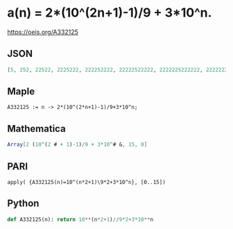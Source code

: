 # a\(n\) \= 2\*\(10^\(2n\+1\)\-1\)/9 \+ 3\*10^n\.
https://oeis.org/A332125
## JSON
```JSON
[5, 252, 22522, 2225222, 222252222, 22222522222, 2222225222222, 222222252222222, 22222222522222222, 2222222225222222222, 222222222252222222222, 22222222222522222222222, 2222222222225222222222222, 222222222222252222222222222, 22222222222222522222222222222, 2222222222222225222222222222222]
```
## Maple
```Maple
A332125 := n -> 2*(10^(2*n+1)-1)/9+3*10^n;
```
## Mathematica
```Mathematica
Array[2 (10^(2 # + 1)-1)/9 + 3*10^# &, 15, 0]
```
## PARI
```PARI
apply( {A332125(n)=10^(n*2+1)\9*2+3*10^n}, [0..15])
```
## Python
```Python
def A332125(n): return 10**(n*2+1)//9*2+3*10**n
```
